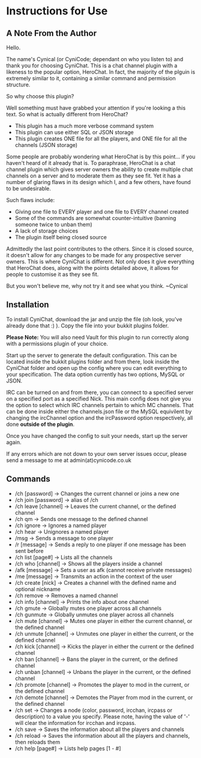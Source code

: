 Instructions for Use
==============================

A Note From the Author
-----------------------

Hello.

The name's Cynical (or CyniCode; dependant on who you listen to) and thank you for choosing CyniChat. This is a chat channel plugin with a likeness to the popular option, HeroChat. In fact, the majority of the plguin is extremely similar to it, containing a similar command and permission structure.

So why choose this plugin?

Well something must have grabbed your attention if you're looking a this text. So what is actually different from HeroChat?

- This plugin has a much more verbose command system
- This plugin can use either SQL or JSON storage
- This plugin creates ONE file for all the players, and ONE file for all the channels (JSON storage)

Some people are probably wondering what HeroChat is by this point... if you haven't heard of it already that is. To paraphrase, HeroChat is a chat channel plugin which gives server owners the ability to create multiple chat channels on a server and to moderate them as they see fit. Yet it has a number of glaring flaws in its design which I, and a few others, have found to be undesirable.

Such flaws include:
- Giving one file to EVERY player and one file to EVERY channel created
- Some of the commands are somewhat counter-intuitive (banning someone twice to unban them)
- A lack of storage choices
- The plugin itself being closed source

Admittedly the last point contributes to the others. Since it is closed source, it doesn't allow for any changes to be made for any prospective server owners. This is where CyniChat is different. Not only does it give everything that HeroChat does, along with the points detailed above, it allows for people to customise it as they see fit.

But you won't believe me, why not try it and see what you think.
~Cynical

Installation
----------------

To install CyniChat, download the jar and unzip the file (oh look, you've already done that :) ). Copy the file into your bukkit plugins folder.

**Please Note:** You will also need Vault for this plugin to run correctly along with a permissions plugin of your choice.

Start up the server to generate the default configuration. This can be located inside the bukkit plugins folder and from there, look inside the CyniChat folder and open up the config where you can edit everything to your specification. The data option currently has two options, MySQL or JSON.

IRC can be turned on and from there, you can connect to a specified server on a specified port as a specified Nick. This main config does not give you the option to select which IRC channels pertain to which MC channels. That can be done inside either the channels.json file or the MySQL equivilent by changing the ircChannel option and the ircPassword option respectively, all done **outside of the plugin**.

Once you have changed the config to suit your needs, start up the server again.

If any errors which are not down to your own server issues occur, please send a message to me at admin(at)cynicode.co.uk

Commands
-----------------

- /ch <channel> [password] -> Changes the current channel or joins a new one
- /ch join <channel> [password] -> alias of /ch
- /ch leave [channel] -> Leaves the current channel, or the defined channel
- /ch qm <channel> <message> -> Sends one message to the defined channel
- /ch ignore <player> -> Ignores a named player
- /ch hear <player> -> Unignores a named player
- /msg <player> <message> -> Sends a message to one player
- /r [message] -> Sends a reply to one player if one message has been sent before
- /ch list [page#] -> Lists all the channels
- /ch who [channel] -> Shows all the players inside a channel
- /afk [message] -> Sets a user as afk (cannot receive private messages)
- /me [message] -> Transmits an action in the context of the user
- /ch create <name> [nick] -> Creates a channel with the defined name and optional nickname
- /ch remove <channel> -> Removes a named channel
- /ch info [channel] -> Prints the info about one channel
- /ch gmute <player> -> Globally mutes one player across all channels
- /ch gunmute <player> -> Globally unmutes one player across all channels
- /ch mute <player> [channel] -> Mutes one player in either the current channel, or the defined channel
- /ch unmute <player> [channel] -> Unmutes one player in either the current, or the defined channel
- /ch kick <player> [channel] -> Kicks the player in either the current or the defined channel
- /ch ban <player> [channel] -> Bans the player in the current, or the defined channel
- /ch unban <player> [channel] -> Unbans the player in the current, or the defined channel
- /ch promote <player> [channel] -> Promotes the player to mod in the current, or the defined channel
- /ch demote <player> [channel] -> Demotes the Player from mod in the current, or the defined channel
- /ch set <channel> <node> <value> -> Changes a node (color, password, ircchan, ircpass or description) to a value you specify. Please note, having the value of '-' will clear the information for ircchan and ircpass.
- /ch save -> Saves the information about all the players and channels
- /ch reload -> Saves the information about all the players and channels, then reloads them
- /ch help [page#] -> Lists help pages [1 - #]